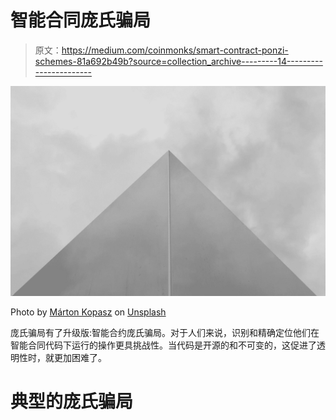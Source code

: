 # 智能合同庞氏骗局

> 原文：<https://medium.com/coinmonks/smart-contract-ponzi-schemes-81a692b49b?source=collection_archive---------14----------------------->

![](img/547097c1dc57a0a307f0c74c507b6efc.png)

Photo by [Márton Kopasz](https://unsplash.com/@repules?utm_source=medium&utm_medium=referral) on [Unsplash](https://unsplash.com?utm_source=medium&utm_medium=referral)

庞氏骗局有了升级版:智能合约庞氏骗局。对于人们来说，识别和精确定位他们在智能合同代码下运行的操作更具挑战性。当代码是开源的和不可变的，这促进了透明性时，就更加困难了。

# 典型的庞氏骗局